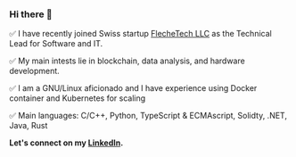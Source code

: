 ### Hi there 👋

✅ I have recently joined Swiss startup [FlecheTech LLC](https://github.com/FlecheTech) as the Technical Lead for Software and IT.

✅ My main intests lie in blockchain, data analysis, and hardware development.

✅ I am a GNU/Linux aficionado and I have experience using Docker container and Kubernetes for scaling

✅ Main languages: C/C++, Python, TypeScript & ECMAscript, Solidty, .NET, Java, Rust

 **Let's connect on my [LinkedIn](https://www.linkedin.com/in/steve-huguenin/).**
